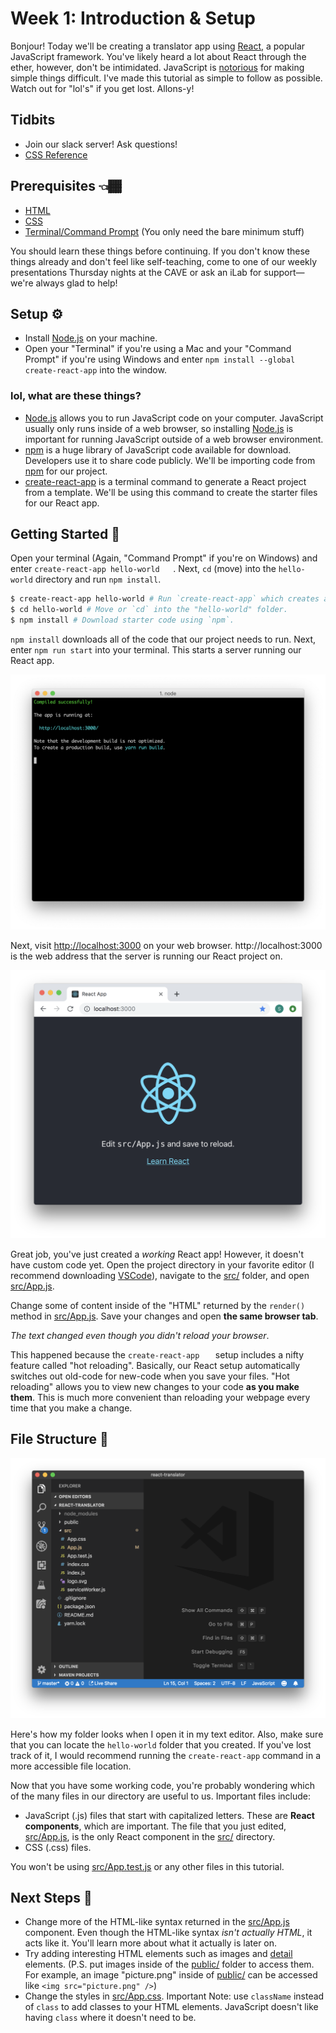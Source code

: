 # Week 1: Introduction & Setup

Bonjour! Today we'll be creating a translator app using [React](https://reactjs.org/), a popular JavaScript framework. You've likely heard a lot about React through the ether, however, don't be intimidated. JavaScript is [notorious](https://www.quora.com/What-is-JavaScript-fatigue) for making simple things difficult. I've made this tutorial as simple to follow as possible. Watch out for "lol's" if you get lost. Allons-y!

## Tidbits

- Join our slack server! Ask questions!
- [CSS Reference](https://cssreference.io/)

## Prerequisites 👈🏾

- [HTML](<https://www.codecademy.com/learn/learn-html>)
- [CSS](<https://www.codecademy.com/learn/learn-css>)
- [Terminal/Command Prompt](https://www.codecademy.com/learn/learn-the-command-line) (You only need the bare minimum stuff)

You should learn these things before continuing. If you don't know these things already and don't feel like self-teaching, come to one of our weekly presentations Thursday nights at the CAVE or ask an iLab for support—we're always glad to help!

## Setup ⚙️

- Install [Node.js](https://nodejs.org/en/download/) on your machine.
- Open your "Terminal" if you're using a Mac and your "Command Prompt" if you're using Windows and enter `npm install --global create-react-app` into the window.

### lol, what are these things?

- [Node.js](https://nodejs.org/en/) allows you to run JavaScript code on your computer. JavaScript usually only runs inside of a web browser, so installing <u>Node.js</u> is important for running JavaScript outside of a web browser environment.
- [npm](https://www.npmjs.com/about) is a huge library of JavaScript code available for download. Developers use it to share code publicly. We'll be importing code from <u>npm</u> for our project.
- [create-react-app](https://github.com/facebook/create-react-app) is a terminal command to generate a React project from a template. We'll be using this  command to create the starter files for our React app.

## Getting Started 🚦

Open your terminal (Again, "Command Prompt" if you're on Windows) and enter `create-react-app hello-world   `. Next,  `cd` (move) into the `hello-world` directory and run `npm install`.

```bash
$ create-react-app hello-world # Run `create-react-app` which creates a new folder.
$ cd hello-world # Move or `cd` into the "hello-world" folder.
$ npm install # Download starter code using `npm`.
```

`npm install` downloads all of the code that our project needs to run. Next, enter `npm run start` into your terminal. This starts a server running our React app.

![react server](server.png)

Next, visit [http://localhost:3000](http://localhost:3000/) on your web browser. http://localhost:3000 is the web address that the server is running our React project on.

![react served default](default.png)

Great job, you've just created a *working* React app! However, it doesn't have custom code yet. Open the project directory in your favorite editor (I recommend downloading [VSCode](https://code.visualstudio.com/)), navigate to the <u>src/</u> folder, and open <u>src/App.js</u>.

Change some of content inside of the "HTML" returned by the `render()` method in <u>src/App.js</u>. Save your changes and open **the same browser tab**. 

*The text changed even though you didn't reload your browser*.

This happened because the `create-react-app   ` setup includes a nifty feature called "hot reloading". Basically, our React setup automatically switches out old-code for new-code when you save your files. "Hot reloading" allows you to view new changes to your code **as you make them**. This is much more convenient than reloading your webpage every time that you make a change.

## File Structure 📁

![img](folder-structure.png)

Here's how my folder looks when I open it in my text editor. Also, make sure that you can locate the `hello-world` folder that you created. If you've lost track of it, I would recommend running the `create-react-app` command in a more accessible file location.

Now that you have some working code, you're probably wondering which of the many files in our directory are useful to us. Important files include:

- JavaScript (.js) files that start with capitalized letters. These are **React components**, which are important. The file that you just edited, <u>src/App.js</u>, is the only React component in the <u>src/</u> directory.
- CSS (.css) files.

You won't be using <u>src/App.test.js</u> or any other files in this tutorial.

## Next Steps 👣

- Change more of the HTML-like syntax returned in the <u>src/App.js</u> component. Even though the HTML-like syntax *isn't actually HTML*, it acts like it. You'll learn more about what it actually is later on.
- Try adding interesting HTML elements such as images and [detail](https://developer.mozilla.org/en-US/docs/Web/HTML/Element/details) elements. (P.S. put images inside of the <u>public/</u> folder to access them. For example, an image "picture.png" inside of <u>public/</u> can be accessed like `<img src="picture.png" />`)
- Change the styles in <u>src/App.css</u>. Important Note: use `className` instead of `class` to add classes to your HTML elements. JavaScript doesn't like having `class` where it doesn't need to be.
